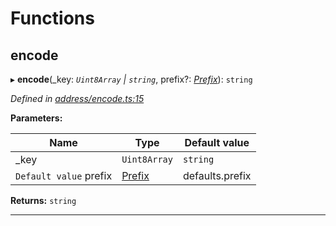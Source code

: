 

# Functions

<a id="encode"></a>

##  encode

▸ **encode**(_key: *`Uint8Array` | `string`*, prefix?: *[Prefix](_address_types_.md#prefix)*): `string`

*Defined in [address/encode.ts:15](https://github.com/polkadot-js/common/blob/74b37cf/packages/keyring/src/address/encode.ts#L15)*

**Parameters:**

| Name | Type | Default value |
| ------ | ------ | ------ |
| _key | `Uint8Array` | `string` | - |
| `Default value` prefix | [Prefix](_address_types_.md#prefix) |  defaults.prefix |

**Returns:** `string`

___

